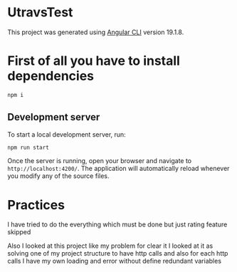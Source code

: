 # UtravsTest

This project was generated using [Angular CLI](https://github.com/angular/angular-cli) version 19.1.8.

# First of all you have to install dependencies
```bash
npm i
```

## Development server

To start a local development server, run:

```bash
npm run start
```

Once the server is running, open your browser and navigate to `http://localhost:4200/`. The application will automatically reload whenever you modify any of the source files.

# Practices

I have tried to do the everything which must be done but just rating feature skipped

Also I looked at this project like my problem for clear it I looked at it as solving one of my project structure to have http calls and also for each http calls I have my own loading and error without define redundant variables

